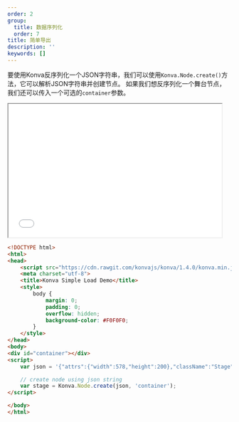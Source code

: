 ```yaml
---
order: 2
group:
  title: 数据序列化
  order: 7
title: 简单导出
description: ''
keywords: []
---
```


要使用Konva反序列化一个JSON字符串，我们可以使用`Konva.Node.create()`方法，它可以解析JSON字符串并创建节点。 如果我们想反序列化一个舞台节点，我们还可以传入一个可选的`container`参数。

<iframe src="/downloads/code/data_and_serialization/Simple_Load.html" style="width: 50vw;height:300px;"></iframe>

```html
<!DOCTYPE html>
<html>
<head>
    <script src="https://cdn.rawgit.com/konvajs/konva/1.4.0/konva.min.js"></script>
    <meta charset="utf-8">
    <title>Konva Simple Load Demo</title>
    <style>
        body {
            margin: 0;
            padding: 0;
            overflow: hidden;
            background-color: #F0F0F0;
        }
    </style>
</head>
<body>
<div id="container"></div>
<script>
    var json = '{"attrs":{"width":578,"height":200},"className":"Stage","children":[{"attrs":{},"className":"Layer","children":[{"attrs":{"x":100,"y":100,"sides":6,"radius":70,"fill":"red","stroke":"black","strokeWidth":4},"className":"RegularPolygon"}]}]}';

    // create node using json string
    var stage = Konva.Node.create(json, 'container');
</script>

</body>
</html>
```
